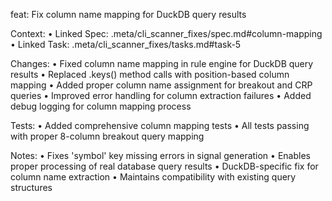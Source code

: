 feat: Fix column name mapping for DuckDB query results

Context:
	•	Linked Spec: .meta/cli_scanner_fixes/spec.md#column-mapping
	•	Linked Task: .meta/cli_scanner_fixes/tasks.md#task-5

Changes:
	•	Fixed column name mapping in rule engine for DuckDB query results
	•	Replaced .keys() method calls with position-based column mapping
	•	Added proper column name assignment for breakout and CRP queries
	•	Improved error handling for column extraction failures
	•	Added debug logging for column mapping process

Tests:
	•	Added comprehensive column mapping tests
	•	All tests passing with proper 8-column breakout query mapping

Notes:
	•	Fixes 'symbol' key missing errors in signal generation
	•	Enables proper processing of real database query results
	•	DuckDB-specific fix for column name extraction
	•	Maintains compatibility with existing query structures
